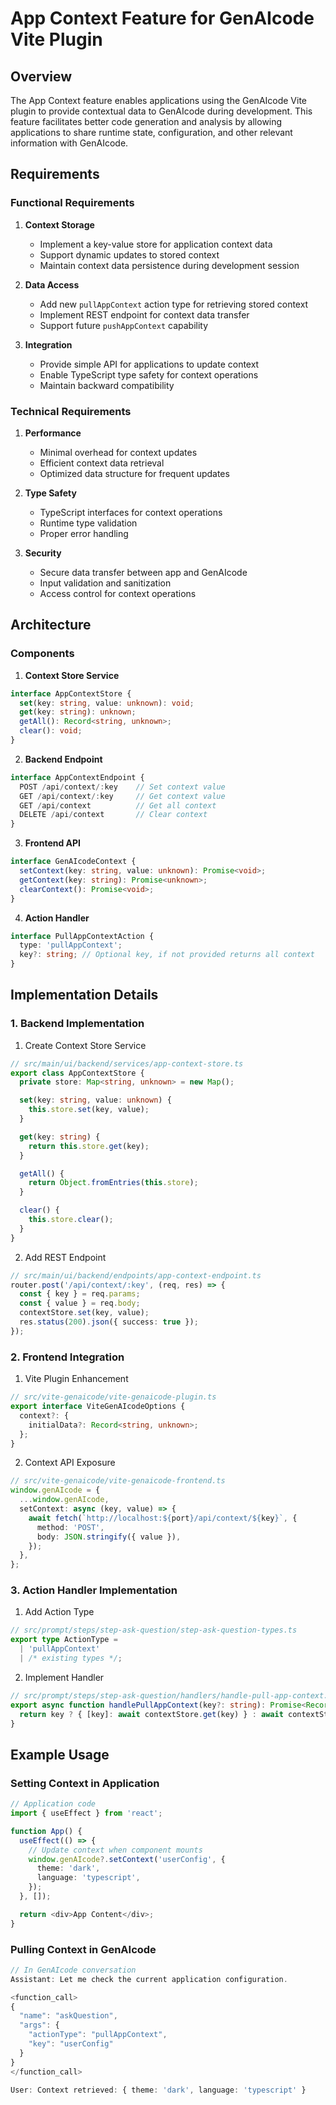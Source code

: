 # App Context Feature for GenAIcode Vite Plugin

## Overview

The App Context feature enables applications using the GenAIcode Vite plugin to provide contextual data to GenAIcode during development. This feature facilitates better code generation and analysis by allowing applications to share runtime state, configuration, and other relevant information with GenAIcode.

## Requirements

### Functional Requirements

1. **Context Storage**

   - Implement a key-value store for application context data
   - Support dynamic updates to stored context
   - Maintain context data persistence during development session

2. **Data Access**

   - Add new `pullAppContext` action type for retrieving stored context
   - Implement REST endpoint for context data transfer
   - Support future `pushAppContext` capability

3. **Integration**
   - Provide simple API for applications to update context
   - Enable TypeScript type safety for context operations
   - Maintain backward compatibility

### Technical Requirements

1. **Performance**

   - Minimal overhead for context updates
   - Efficient context data retrieval
   - Optimized data structure for frequent updates

2. **Type Safety**

   - TypeScript interfaces for context operations
   - Runtime type validation
   - Proper error handling

3. **Security**
   - Secure data transfer between app and GenAIcode
   - Input validation and sanitization
   - Access control for context operations

## Architecture

### Components

1. **Context Store Service**

```typescript
interface AppContextStore {
  set(key: string, value: unknown): void;
  get(key: string): unknown;
  getAll(): Record<string, unknown>;
  clear(): void;
}
```

2. **Backend Endpoint**

```typescript
interface AppContextEndpoint {
  POST /api/context/:key    // Set context value
  GET /api/context/:key     // Get context value
  GET /api/context          // Get all context
  DELETE /api/context       // Clear context
}
```

3. **Frontend API**

```typescript
interface GenAIcodeContext {
  setContext(key: string, value: unknown): Promise<void>;
  getContext(key: string): Promise<unknown>;
  clearContext(): Promise<void>;
}
```

4. **Action Handler**

```typescript
interface PullAppContextAction {
  type: 'pullAppContext';
  key?: string; // Optional key, if not provided returns all context
}
```

## Implementation Details

### 1. Backend Implementation

1. Create Context Store Service

```typescript
// src/main/ui/backend/services/app-context-store.ts
export class AppContextStore {
  private store: Map<string, unknown> = new Map();

  set(key: string, value: unknown) {
    this.store.set(key, value);
  }

  get(key: string) {
    return this.store.get(key);
  }

  getAll() {
    return Object.fromEntries(this.store);
  }

  clear() {
    this.store.clear();
  }
}
```

2. Add REST Endpoint

```typescript
// src/main/ui/backend/endpoints/app-context-endpoint.ts
router.post('/api/context/:key', (req, res) => {
  const { key } = req.params;
  const { value } = req.body;
  contextStore.set(key, value);
  res.status(200).json({ success: true });
});
```

### 2. Frontend Integration

1. Vite Plugin Enhancement

```typescript
// src/vite-genaicode/vite-genaicode-plugin.ts
export interface ViteGenAIcodeOptions {
  context?: {
    initialData?: Record<string, unknown>;
  };
}
```

2. Context API Exposure

```typescript
// src/vite-genaicode/vite-genaicode-frontend.ts
window.genAIcode = {
  ...window.genAIcode,
  setContext: async (key, value) => {
    await fetch(`http://localhost:${port}/api/context/${key}`, {
      method: 'POST',
      body: JSON.stringify({ value }),
    });
  },
};
```

### 3. Action Handler Implementation

1. Add Action Type

```typescript
// src/prompt/steps/step-ask-question/step-ask-question-types.ts
export type ActionType =
  | 'pullAppContext'
  | /* existing types */;
```

2. Implement Handler

```typescript
// src/prompt/steps/step-ask-question/handlers/handle-pull-app-context.ts
export async function handlePullAppContext(key?: string): Promise<Record<string, unknown>> {
  return key ? { [key]: await contextStore.get(key) } : await contextStore.getAll();
}
```

## Example Usage

### Setting Context in Application

```typescript
// Application code
import { useEffect } from 'react';

function App() {
  useEffect(() => {
    // Update context when component mounts
    window.genAIcode?.setContext('userConfig', {
      theme: 'dark',
      language: 'typescript',
    });
  }, []);

  return <div>App Content</div>;
}
```

### Pulling Context in GenAIcode

```typescript
// In GenAIcode conversation
Assistant: Let me check the current application configuration.

<function_call>
{
  "name": "askQuestion",
  "args": {
    "actionType": "pullAppContext",
    "key": "userConfig"
  }
}
</function_call>

User: Context retrieved: { theme: 'dark', language: 'typescript' }
```
